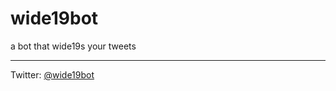 # wide19bot
 a bot that wide19s your tweets
 ***
Twitter: [@wide19bot](https://twitter.com/wide19bot)
